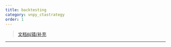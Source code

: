 ```yaml
---
title: backtesting
category: vnpy_ctastrategy
order: 1
---
```


> [文档纠错/补充](https://github.com/dumengru/docs_vnpy/tree/master/docs/_docs)

---
